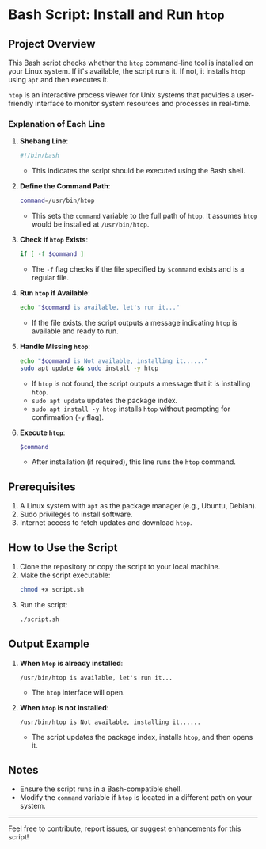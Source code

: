 # Bash Script: Install and Run `htop`

## Project Overview
This Bash script checks whether the `htop` command-line tool is installed on your Linux system. If it's available, the script runs it. If not, it installs `htop` using `apt` and then executes it.

`htop` is an interactive process viewer for Unix systems that provides a user-friendly interface to monitor system resources and processes in real-time.

### Explanation of Each Line

1. **Shebang Line**:
   ```bash
   #!/bin/bash
   ```
   - This indicates the script should be executed using the Bash shell.

2. **Define the Command Path**:
   ```bash
   command=/usr/bin/htop
   ```
   - This sets the `command` variable to the full path of `htop`. It assumes `htop` would be installed at `/usr/bin/htop`.

3. **Check if `htop` Exists**:
   ```bash
   if [ -f $command ]
   ```
   - The `-f` flag checks if the file specified by `$command` exists and is a regular file.

4. **Run `htop` if Available**:
   ```bash
   echo "$command is available, let's run it..."
   ```
   - If the file exists, the script outputs a message indicating `htop` is available and ready to run.

5. **Handle Missing `htop`**:
   ```bash
   echo "$command is Not available, installing it......"
   sudo apt update && sudo install -y htop
   ```
   - If `htop` is not found, the script outputs a message that it is installing `htop`.
   - `sudo apt update` updates the package index.
   - `sudo apt install -y htop` installs `htop` without prompting for confirmation (`-y` flag).

6. **Execute `htop`**:
   ```bash
   $command
   ```
   - After installation (if required), this line runs the `htop` command.

## Prerequisites
1. A Linux system with `apt` as the package manager (e.g., Ubuntu, Debian).
2. Sudo privileges to install software.
3. Internet access to fetch updates and download `htop`.

## How to Use the Script
1. Clone the repository or copy the script to your local machine.
2. Make the script executable:
   ```bash
   chmod +x script.sh
   ```
3. Run the script:
   ```bash
   ./script.sh
   ```

## Output Example
1. **When `htop` is already installed**:
   ```
   /usr/bin/htop is available, let's run it...
   ```
   - The `htop` interface will open.

2. **When `htop` is not installed**:
   ```
   /usr/bin/htop is Not available, installing it......
   ```
   - The script updates the package index, installs `htop`, and then opens it.

## Notes
- Ensure the script runs in a Bash-compatible shell.
- Modify the `command` variable if `htop` is located in a different path on your system.

---

Feel free to contribute, report issues, or suggest enhancements for this script!

